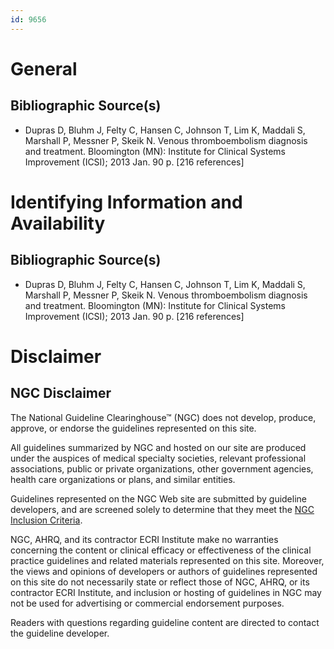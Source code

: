 ```yaml
---
id: 9656
---
```


# General

## Bibliographic Source(s)

- Dupras D, Bluhm J, Felty C, Hansen C, Johnson T, Lim K, Maddali S, Marshall P, Messner P, Skeik N. Venous thromboembolism diagnosis and treatment. Bloomington (MN): Institute for Clinical Systems Improvement (ICSI); 2013 Jan. 90 p. [216 references]

# Identifying Information and Availability

## Bibliographic Source(s)

- Dupras D, Bluhm J, Felty C, Hansen C, Johnson T, Lim K, Maddali S, Marshall P, Messner P, Skeik N. Venous thromboembolism diagnosis and treatment. Bloomington (MN): Institute for Clinical Systems Improvement (ICSI); 2013 Jan. 90 p. [216 references]

# Disclaimer

## NGC Disclaimer

The National Guideline Clearinghouse™ (NGC) does not develop, produce, approve, or endorse the guidelines represented on this site.

All guidelines summarized by NGC and hosted on our site are produced under the auspices of medical specialty societies, relevant professional associations, public or private organizations, other government agencies, health care organizations or plans, and similar entities.

Guidelines represented on the NGC Web site are submitted by guideline developers, and are screened solely to determine that they meet the [NGC Inclusion Criteria](/help-and-about/summaries/inclusion-criteria).

NGC, AHRQ, and its contractor ECRI Institute make no warranties concerning the content or clinical efficacy or effectiveness of the clinical practice guidelines and related materials represented on this site. Moreover, the views and opinions of developers or authors of guidelines represented on this site do not necessarily state or reflect those of NGC, AHRQ, or its contractor ECRI Institute, and inclusion or hosting of guidelines in NGC may not be used for advertising or commercial endorsement purposes.

Readers with questions regarding guideline content are directed to contact the guideline developer.

